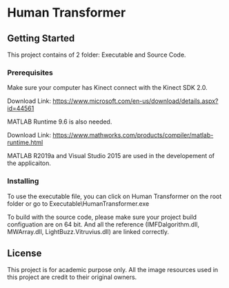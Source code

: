 # Human Transformer

## Getting Started

This project contains of 2 folder: Executable and Source Code.

### Prerequisites

Make sure your computer has Kinect connect with the Kinect SDK 2.0.

Download Link: https://www.microsoft.com/en-us/download/details.aspx?id=44561

MATLAB Runtime 9.6 is also needed.

Download Link: https://www.mathworks.com/products/compiler/matlab-runtime.html

MATLAB R2019a and Visual Studio 2015 are used in the developement of the applicaiton.

### Installing

To use the executable file, you can click on Human Transformer on the root folder or go to Executable\HumanTransformer.exe

To build with the source code, please make sure your project build configuation are on 64 bit. And all the reference (IMFDalgorithm.dll, MWArray.dll, LightBuzz.Vitruvius.dll) are linked correctly.

## License

This project is for academic purpose only. All the image resources used in this project are credit to their original owners.
